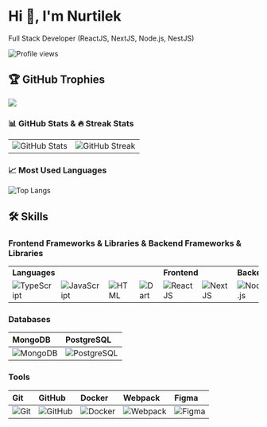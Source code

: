 # Hi 👋, I'm Nurtilek

Full Stack Developer (ReactJS, NextJS, Node.js, NestJS)

![Profile views](https://komarev.com/ghpvc/?username=nurtimax&label=Profile%20views&color=0e75b6&style=flat)

## 🏆 GitHub Trophies
![](https://github-profile-trophy.vercel.app/?username=Nurtimax&theme=discord&no-frame=false&no-bg=true&margin-w=4)

### 📊 GitHub Stats & 🔥 Streak Stats

<table>
  <tr>
    <td>
      <img src="https://github-readme-stats.vercel.app/api?username=Nurtimax&show_icons=true&theme=tokyonight" alt="GitHub Stats" />
    </td>
    <td>
      <img src="https://github-readme-streak-stats.herokuapp.com/?user=Nurtimax&theme=tokyonight" alt="GitHub Streak" />
    </td>
  </tr>
</table>


### 📈 Most Used Languages
![Top Langs](https://github-readme-stats.vercel.app/api/top-langs/?username=Nurtimax&layout=compact&theme=tokyonight)

## 🛠️ Skills

### Frontend Frameworks & Libraries & Backend Frameworks & Libraries
<table>
  <tr>
    <td colspan="4">
      <strong>Languages</strong>
    </td>
    <td colspan="2">
      <strong>Frontend</strong>
    </td>
    <td colspan="3">
      <strong>Backend</strong>
    </td>
  </tr>
  <tr>
     <td>
      <img src="https://img.shields.io/badge/-TypeScript-3178C6?style=flat-square&logo=typescript&logoColor=white" alt="TypeScript"/>
    </td>
    <td>
      <img src="https://img.shields.io/badge/-JavaScript-F7DF1E?style=flat-square&logo=javascript&logoColor=black" alt="JavaScript"/>
    </td>
    <td>
      <img src="https://img.shields.io/badge/-HTML-E34F26?style=flat-square&logo=html5&logoColor=white" alt="HTML"/>
    </td>
    <td>
      <img src="https://img.shields.io/badge/-Dart-0175C2?style=flat-square&logo=dart&logoColor=white" alt="Dart"/>
    </td>
    <td>
      <img src="https://img.shields.io/badge/-ReactJS-61DAFB?style=flat-square&logo=react&logoColor=black" alt="ReactJS"/>
    </td>
    <td>
      <img src="https://img.shields.io/badge/-NextJS-000000?style=flat-square&logo=next.js&logoColor=white" alt="NextJS"/>
    </td>
    <td>
      <img src="https://img.shields.io/badge/-Node.js-339933?style=flat-square&logo=node.js&logoColor=white" alt="Node.js"/>
    </td>
    <td>
      <img src="https://img.shields.io/badge/-NestJS-E0234E?style=flat-square&logo=nestjs&logoColor=white" alt="NestJS"/>
    </td>
    <td>
      <img src="https://img.shields.io/badge/-Prisma-2D3748?style=flat-square&logo=prisma&logoColor=white" alt="Prisma"/>
    </td>
  </tr>
</table>


### Databases
| MongoDB | PostgreSQL |
|:-----------|:------------|
| ![MongoDB](https://img.shields.io/badge/-MongoDB-47A248?style=flat-square&logo=mongodb&logoColor=white) | ![PostgreSQL](https://img.shields.io/badge/-PostgreSQL-4169E1?style=flat-square&logo=postgresql&logoColor=white) |

### Tools
| Git | GitHub | Docker | Webpack | Figma |
|:-----------|:------------|:------|:------|:------|
| ![Git](https://img.shields.io/badge/-Git-F05032?style=flat-square&logo=git&logoColor=white) | ![GitHub](https://img.shields.io/badge/-GitHub-181717?style=flat-square&logo=github&logoColor=white) | ![Docker](https://img.shields.io/badge/-Docker-2496ED?style=flat-square&logo=docker&logoColor=white) | ![Webpack](https://img.shields.io/badge/-Webpack-8DD6F9?style=flat-square&logo=webpack&logoColor=black) | ![Figma](https://img.shields.io/badge/-Figma-F24E1E?style=flat-square&logo=figma&logoColor=white) |

